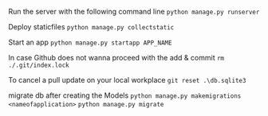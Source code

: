 Run the server with the following command line
`python manage.py runserver`

Deploy staticfiles
`python manage.py collectstatic`

Start an app
`python manage.py startapp APP_NAME`

In case Github does not wanna proceed with the add & commit
`rm ./.git/index.lock`

To cancel a pull update on your local workplace
`git reset .\db.sqlite3`

migrate db after creating the Models
`python manage.py makemigrations <nameofapplication>`
`python manage.py migrate`
